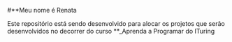 #**Meu nome é Renata 
 
Este repositório está sendo desenvolvido para alocar os projetos
que serão desenvolvidos no decorrer do curso **_Aprenda a Programar do ITuring